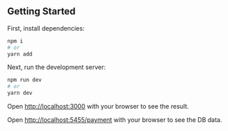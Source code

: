 ## Getting Started

First, install dependencies:

```bash
npm i
# or
yarn add
```

Next, run the development server:

```bash
npm run dev
# or
yarn dev
```


Open [http://localhost:3000](http://localhost:3000) with your browser to see the result.

Open [http://localhost:5455/payment](http://localhost:5455/payment) with your browser to see the DB data.

